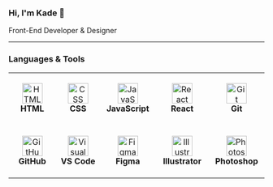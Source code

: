 <!--
**kadezaccaro/kadezaccaro** is a ✨ _special_ ✨ repository because its `README.md` (this file) appears on your GitHub profile.

Here are some ideas to get you started:

- 🔭 I’m currently working on ...
- 🌱 I’m currently learning ...
- 👯 I’m looking to collaborate on ...
- 🤔 I’m looking for help with ...
- 💬 Ask me about ...
- 📫 How to reach me: ...
- 😄 Pronouns: ...
- ⚡ Fun fact: ...
-->

### Hi, I'm Kade 👋
Front-End Developer & Designer

---

### Languages & Tools

<table>
    <tr>
      <td align="center" height="104" width="104">
        <img src="https://cdn.jsdelivr.net/gh/devicons/devicon/icons/html5/html5-original.svg" width="40" height="40" alt="HTML" />
        <br/> <strong>HTML</strong>
      </td>
      <td align="center" height="104" width="104">
        <img src="https://cdn.jsdelivr.net/gh/devicons/devicon/icons/css3/css3-original.svg" width="40" height="40" alt="CSS" />
        <br/> <strong>CSS</strong>
      </td>
      <td align="center" height="104" width="104">
        <img src="https://cdn.jsdelivr.net/gh/devicons/devicon/icons/javascript/javascript-original.svg" width="40" height="40" alt="JavaScript" />
        <br/> <strong>JavaScript</strong>
      </td>
      <td align="center" height="104" width="104">
        <img src="https://cdn.jsdelivr.net/gh/devicons/devicon/icons/react/react-original.svg" width="40" height="40" alt="React" />
        <br/> <strong>React</strong>
      </td>
      <td align="center" height="104" width="104">
        <img src="https://cdn.jsdelivr.net/gh/devicons/devicon/icons/git/git-original.svg" width="40" height="40" alt="Git" />
        <br/> <strong>Git</strong>
      </td>
    </tr>
    <tr>
      <td align="center" height="104" width="104">
        <img src="https://cdn.jsdelivr.net/gh/devicons/devicon/icons/github/github-original.svg" width="40" height="40" alt="GitHub" />
        <br/> <strong>GitHub</strong>
      </td>
      <td align="center" height="104" width="104">
        <img src="https://cdn.jsdelivr.net/gh/devicons/devicon/icons/vscode/vscode-original.svg" width="40" height="40" alt="Visual Studio Code" />
        <br/> <strong>VS Code</strong>
      </td>
      <td align="center" height="104" width="104">
        <img src="https://cdn.jsdelivr.net/gh/devicons/devicon/icons/figma/figma-original.svg" width="40" height="40" alt="Figma" />
        <br/> <strong>Figma</strong>
      </td>
      <td align="center" height="104" width="104">
        <img src="https://cdn.jsdelivr.net/gh/devicons/devicon/icons/illustrator/illustrator-plain.svg" width="40" height="40" alt="Illustrator" />
        <br/> <strong>Illustrator</strong>
      </td>
      <td align="center" height="104" width="104">
        <img src="https://cdn.jsdelivr.net/gh/devicons/devicon/icons/photoshop/photoshop-plain.svg" width="40" height="40" alt="Photoshop" />
        <br/> <strong>Photoshop</strong>
      </td>
    </tr>
  </table>
